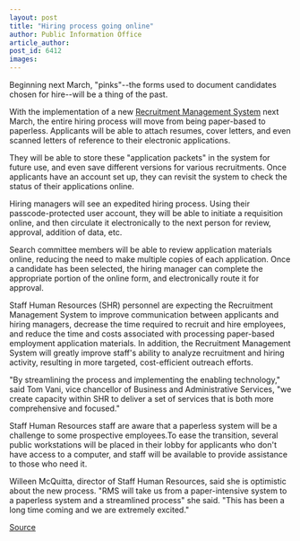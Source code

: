 ```yaml
---
layout: post
title: "Hiring process going online"
author: Public Information Office
article_author: 
post_id: 6412
images:
---
```


<a name="content" id="content"></a>
<p>
  Beginning next March, "pinks"--the forms used to document candidates chosen for hire--will be a thing of the past.
</p>
<p>
  With the implementation of a new <a href="http://bas.ucsc.edu/btp/rms.html">Recruitment Management System</a> next March, the entire hiring process will move from being paper-based to paperless. Applicants will be able to attach resumes, cover letters, and even scanned letters of reference to their electronic applications.
</p>
<p>
  They will be able to store these "application packets" in the system for future use, and even save different versions for various recruitments. Once applicants have an account set up, they can revisit the system to check the status of their applications online.
</p>
<p>
  Hiring managers will see an expedited hiring process. Using their passcode-protected user account, they will be able to initiate a requisition online, and then circulate it electronically to the next person for review, approval, addition of data, etc.
</p>
<p>
  Search committee members will be able to review application materials online, reducing the need to make multiple copies of each application. Once a candidate has been selected, the hiring manager can complete the appropriate portion of the online form, and electronically route it for approval.
</p>
<p>
  Staff Human Resources (SHR) personnel are expecting the Recruitment Management System to improve communication between applicants and hiring managers, decrease the time required to recruit and hire employees, and reduce the time and costs associated with processing paper-based employment application materials. In addition, the Recruitment Management System will greatly improve staff's ability to analyze recruitment and hiring activity, resulting in more targeted, cost-efficient outreach efforts.
</p>
<p>
  "By streamlining the process and implementing the enabling technology," said Tom Vani, vice chancellor of Business and Administrative Services, "we create capacity within SHR to deliver a set of services that is both more comprehensive and focused."
</p>
<p>
  Staff Human Resources staff are aware that a paperless system will be a challenge to some prospective employees.To ease the transition, several public workstations will be placed in their lobby for applicants who don't have access to a computer, and staff will be available to provide assistance to those who need it.
</p>
<p>
  Willeen McQuitta, director of Staff Human Resources, said she is optimistic about the new process. "RMS will take us from a paper-intensive system to a paperless system and a streamlined process" she said. "This has been a long time coming and we are extremely excited."<br>
</p>
<p><a href="http://www1.ucsc.edu/currents/04-05/11-29/hiring.asp" title="Permalink to hiring">Source</a></p>
